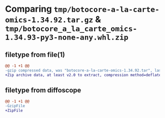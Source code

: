 # Comparing `tmp/botocore-a-la-carte-omics-1.34.92.tar.gz` & `tmp/botocore_a_la_carte_omics-1.34.93-py3-none-any.whl.zip`

## filetype from file(1)

```diff
@@ -1 +1 @@
-gzip compressed data, was "botocore-a-la-carte-omics-1.34.92.tar", last modified: Fri Apr 26 01:01:41 2024, max compression
+Zip archive data, at least v2.0 to extract, compression method=deflate
```

## filetype from diffoscope

```diff
@@ -1 +1 @@
-GzipFile
+ZipFile
```

